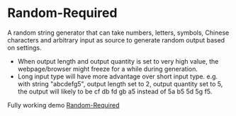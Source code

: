 # Random-Required

A random string generator that can take numbers, letters, symbols, Chinese characters and arbitrary input as source to generate random output based on settings.

- When output length and output quantity is set to very high value, the webpage/browser might freeze for a while during generation.
- Long input type will have more advantage over short input type. e.g. with string "abcdefg5", output length set to 2, output quantity set to 5, the output will likely to be cf db fd gb a5 instead of 5a b5 5d 5g f5.


Fully working demo [Random-Required](https://coddec.github.io/Random-Required/)

